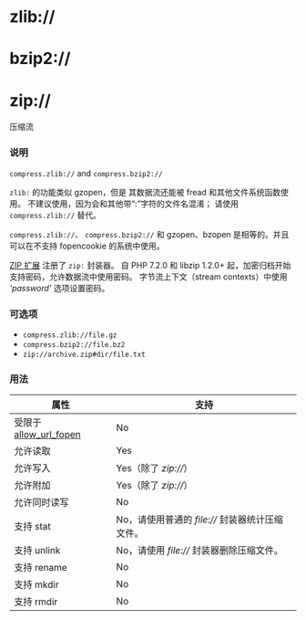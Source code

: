 zlib://
=======

bzip2://
========

zip://
======

压缩流

### 说明

`compress.zlib://` and `compress.bzip2://`

`zlib:` 的功能类似 <span class="function">gzopen</span>，但是
其数据流还能被 <span class="function">fread</span>
和其他文件系统函数使用。 不建议使用，因为会和其他带“:”字符的文件名混淆；
请使用 `compress.zlib://` 替代。

`compress.zlib://`、 `compress.bzip2://` 和 <span
class="function">gzopen</span>、<span class="function">bzopen</span>
是相等的。并且可以在不支持 fopencookie 的系统中使用。

<a href="/book/zip.html" class="link">ZIP 扩展</a> 注册了 `zip:`
封装器。 自 PHP 7.2.0 和 libzip 1.2.0+
起，加密归档开始支持密码，允许数据流中使用密码。 字节流上下文（stream
contexts）中使用 *'password'* 选项设置密码。

### 可选项

-   <span class="simpara">`compress.zlib://file.gz`</span>
-   <span class="simpara">`compress.bzip2://file.bz2`</span>
-   <span class="simpara">`zip://archive.zip#dir/file.txt`</span>

### 用法

| 属性                                                                      | 支持                                            |
|---------------------------------------------------------------------------|-------------------------------------------------|
| 受限于 <a href="/filesystem/setup.html#" class="link">allow_url_fopen</a> | No                                              |
| 允许读取                                                                  | Yes                                             |
| 允许写入                                                                  | Yes（除了 *zip://*）                            |
| 允许附加                                                                  | Yes（除了 *zip://*）                            |
| 允许同时读写                                                              | No                                              |
| 支持 <span class="function">stat</span>                                   | No，请使用普通的 *file://* 封装器统计压缩文件。 |
| 支持 <span class="function">unlink</span>                                 | No，请使用 *file://* 封装器删除压缩文件。       |
| 支持 <span class="function">rename</span>                                 | No                                              |
| 支持 <span class="function">mkdir</span>                                  | No                                              |
| 支持 <span class="function">rmdir</span>                                  | No                                              |
